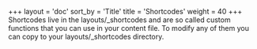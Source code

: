 +++
layout = 'doc'
sort_by = 'Title'
title = 'Shortcodes'
weight = 40
+++
Shortcodes live in the layouts/_shortcodes and are so called custom functions that you can use in your content file. To modify any of them you can copy to your layouts/_shortcodes directory.